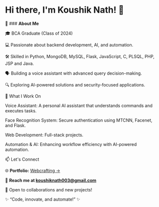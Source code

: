 # Hi there, I'm Koushik Nath! 👋

🚀 ### **About Me**

🎓 BCA Graduate (Class of 2024)

💻 Passionate about backend development, AI, and automation.

🛠️ Skilled in Python, MongoDB, MySQL, Flask, JavaScript, C, PLSQL, PHP, JSP and Java.

🗣️ Building a voice assistant with advanced query decision-making.

🔍 Exploring AI-powered solutions and security-focused applications.

🔧 What I Work On

Voice Assistant: A personal AI assistant that understands commands and executes tasks.

Face Recognition System: Secure authentication using MTCNN, Facenet, and Flask.

Web Development: Full-stack projects.

Automation & AI: Enhancing workflow efficiency with AI-powered automation.

📫 Let's Connect

🌐 **Portfolio:** [Webcrafting ->](https://webcrafting.infy.uk/)

📩 **Reach me at koushiknath003@gmail.com**

💬 Open to collaborations and new projects!

✨ “Code, innovate, and automate!” ✨
